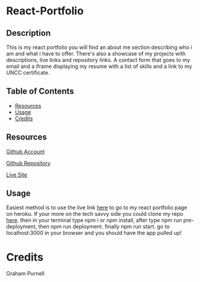 # React-Portfolio

## Description
This is my react portfolio you will find an about me section describing who i am and what i have to offer. There's also a showcase of my projects with descriptions, live links and repository links. A contact form that goes to my email and a iframe displaying my resume with a list of skills and a link to my UNCC certificate.


## Table of Contents
      
- [Resources](#Resources)
- [Usage](#usage)
- [Credits](#credits)
      
## Resources
[Github Account](https://github.com/GrahamP98)

[Github Repository](https://github.com/GrahamP98/React-Portfolio)

[Live Site](https://grahams-react-portfolio.herokuapp.com/)

## Usage
Easiest method is to use the live link [here](https://grahams-react-portfolio.herokuapp.com/) to go to my react portfolio page on heroku. If your more on the tech savvy side you could clone my repo [here](https://github.com/GrahamP98/React-Portfolio). then in your terminal type npm i or npm install, after type npm run pre-deployment, then npm run deployment. finally npm run start. go to localhost:3000 in your browser and you should have the app pulled up!

# Credits
Graham Purnell
